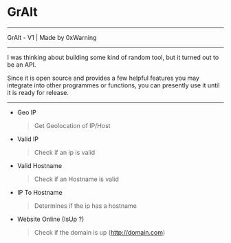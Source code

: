# GrAlt
 
-----------------------------------
 GrAlt - V1 | Made by 0xWarning                         

-----------------------------------

I was thinking about building some kind of random tool, but it turned out to be an API. 

Since it is open source and provides a few helpful features you may integrate into other programmes or functions, you can presently use it until it is ready for release.

--------------------------------------

 * Geo IP 
   > Get Geolocation of IP/Host

* Valid IP
   > Check if an ip is valid

* Valid Hostname
   > Check if an Hostname is valid

* IP To Hostname
   > Determines if the ip has a hostname

* Website Online (IsUp ?)
   > Check if the domain is up (http://domain.com)
